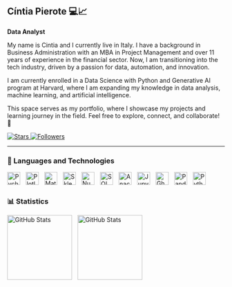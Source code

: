## Cíntia Pierote 💻📈
**Data Analyst**

My name is Cintia and I currently live in Italy. I have a background in Business Administration with an MBA in Project Management and over 11 years of experience in the financial sector. Now, I am transitioning into the tech industry, driven by a passion for data, automation, and innovation.

I am currently enrolled in a Data Science with Python and Generative AI program at Harvard, where I am expanding my knowledge in data analysis, machine learning, and artificial intelligence.

This space serves as my portfolio, where I showcase my projects and learning journey in the field. Feel free to explore, connect, and collaborate! 🚀

</a> 
    <a href="https://github.com/cipieroteds?tab=repositories&sort=stargazers">
        <img 
            alt="Stars" 
            title="Stars GitHub" 
            src="https://custom-icon-badges.demolab.com/github/stars/cipieroteds?color=55960c&style=for-the-badge&labelColor=488207&logo=star&label=stars"
        />
    </a>
    <a href="https://github.com/cipieroteds?tab=followers">
        <img 
            alt="Followers" 
            title="Follow me" 
            src="https://custom-icon-badges.demolab.com/github/followers/cipieroteds?color=236ad3&labelColor=1155ba&style=for-the-badge&logo=github&label=Followers&logoColor=white"
        />
    </a>
     

</p>

---

### 📖 Languages ​​and Technologies

  
<img 
    align="left" 
    alt="Pycharm"
    title="Pycharm" 
    width="30px" 
    style="padding-right: 10px;" 
    src="https://cdn.jsdelivr.net/gh/devicons/devicon@latest/icons/pycharm/pycharm-original.svg" 
/>
<img 
    align="left" 
    alt="Plotly" 
    title="Plotly"
    width="30px" 
    style="padding-right: 10px;" 
    src="https://cdn.jsdelivr.net/gh/devicons/devicon@latest/icons/plotly/plotly-original.svg" 
/>
<img 
    align="left" 
    alt="Matplotlib" 
    title="Matplotlib"
    width="30px" 
    style="padding-right: 10px;" 
    src="https://cdn.jsdelivr.net/gh/devicons/devicon@latest/icons/matplotlib/matplotlib-original.svg" 
/>
<img 
    align="left" 
    alt="Sklearn"
    title="Sklearn" 
    width="30px" 
    style="padding-right: 10px;" 
    src="https://cdn.jsdelivr.net/gh/devicons/devicon@latest/icons/scikitlearn/scikitlearn-original.svg" 
/>
<img 
    align="left" 
    alt="Numpy" 
    title="Numpy"
    width="30px" 
    style="padding-right: 10px;" 
    src="https://cdn.jsdelivr.net/gh/devicons/devicon@latest/icons/numpy/numpy-original.svg" 
/>
<img 
    align="left" 
    alt="SQL" 
    title="SQL"
    width="30px" 
    style="padding-right: 10px;" 
    src="https://cdn.jsdelivr.net/gh/devicons/devicon@latest/icons/azuresqldatabase/azuresqldatabase-original.svg" 
/>
<img 
    align="left" 
    alt="Anaconda" 
    title="Anaconda"
    width="30px" 
    style="padding-right: 10px;" 
    src="https://cdn.jsdelivr.net/gh/devicons/devicon@latest/icons/anaconda/anaconda-original.svg" 
/>
<img 
    align="left" 
    alt="Jupyter" 
    title="Jupyter"
    width="30px" 
    style="padding-right: 10px;" 
    src="https://cdn.jsdelivr.net/gh/devicons/devicon@latest/icons/jupyter/jupyter-original.svg" 
/>
<img 
    align="left" 
    alt="Ghub" 
    title="Ghub"
    width="30px" 
    style="padding-right: 10px;" 
    src="https://cdn.jsdelivr.net/gh/devicons/devicon@latest/icons/github/github-original.svg" 
/>
<img 
    align="left" 
    alt="Pandas" 
    title="Pandas"
    width="30px" 
    style="padding-right: 10px;" 
    src="https://cdn.jsdelivr.net/gh/devicons/devicon@latest/icons/pandas/pandas-original.svg" 
/>
<img 
    align="left" 
    alt="Python" 
    title="Python"
    width="30px" 
    style="padding-right: 10px;" 
    src="https://cdn.jsdelivr.net/gh/devicons/devicon@latest/icons/python/python-original.svg" 
/>

<br/>
<br/>

### 📊 Statistics


<p>
  <img 
    align="left" 
    alt="GitHub Stats" 
    height="150" 
    style="padding-right: 10px;" 
    src="https://github-readme-stats.vercel.app/api/top-langs/?username=cipieroteds&theme=transparent&layout=compact" 
  />

<img 
      align="left" 
      alt="GitHub Stats" 
      height="150" 
      style="padding-right: 10px;"
      src= "https://github-readme-stats.vercel.app/api?username=cipieroteds&show_icons=true&theme=transparent"
  />

</p>

</p>
